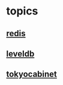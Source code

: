 # topics

## [redis](./redis/README.md)

## [leveldb](./leveldb/README.md)

## [tokyocabinet](./tokyocabinet/README.md)